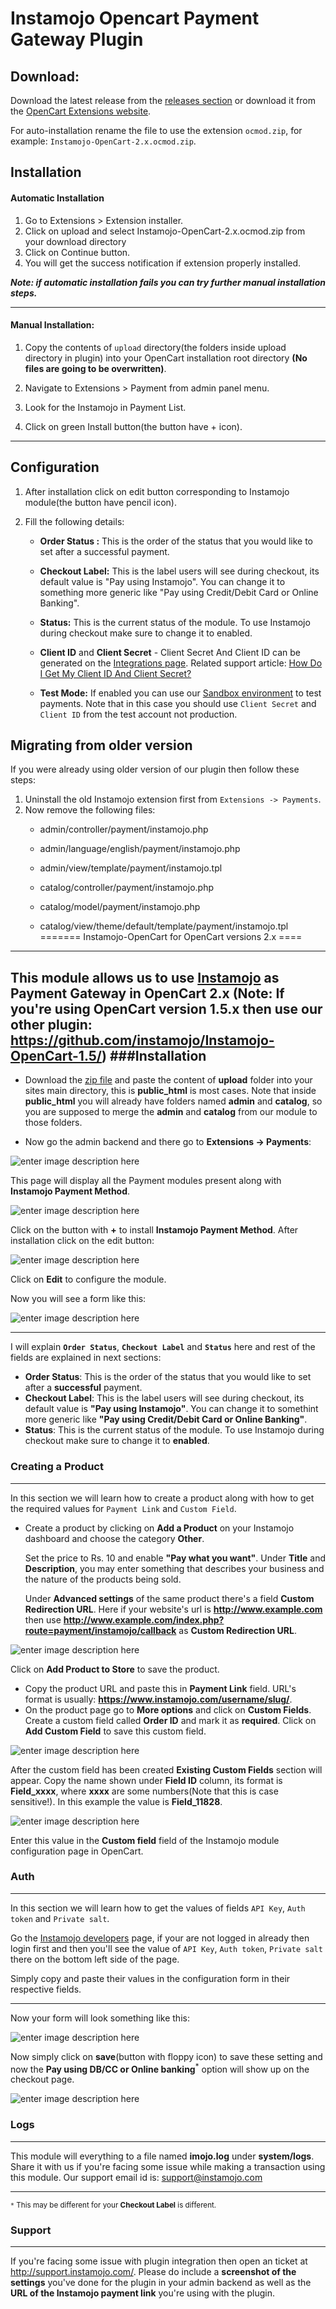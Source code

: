 # Instamojo Opencart Payment Gateway Plugin


## Download:

Download the latest release from the [releases section](https://github.com/Instamojo/Instamojo-OpenCart-2.0/releases) or download it from the [OpenCart Extensions website](http://www.opencart.com/index.php?route=extension/extension/info&extension_id=21984).

For auto-installation rename the file to use the extension `ocmod.zip`, for example: `Instamojo-OpenCart-2.x.ocmod.zip`.

## Installation

#### Automatic Installation
1. Go to Extensions > Extension installer.
2. Click on upload and select Instamojo-OpenCart-2.x.ocmod.zip from your download directory
3. Click on Continue button. 
4. You will get the success notification if extension properly installed.

***Note: if automatic installation fails you can try further manual installation steps.***

***
#### Manual Installation:

1.  Copy the contents of `upload` directory(the folders inside upload directory in plugin) into your OpenCart installation root directory **(No files are going to be overwritten)**.

2. Navigate to Extensions > Payment from admin panel menu.
3. Look for the Instamojo in Payment List.
4. Click on green Install button(the button have + icon).
***

## Configuration

1. After installation click on edit button corresponding to Instamojo module(the button have pencil icon).
2. Fill the following details:

    - **Order Status :** This is the order of the status that you would like to set after a successful payment.

    -  **Checkout Label:** This is the label users will see during checkout, its default value is "Pay using Instamojo". You can change it to something more generic like "Pay using Credit/Debit Card or Online Banking".
      
    -  **Status:** This is the current status of the module. To use Instamojo during checkout make sure to change it to enabled.
     
    - **Client ID** and **Client Secret** - Client Secret And Client ID can be generated on the [Integrations page](https://www.instamojo.com/integrations/). Related support article: [How Do I Get My Client ID And Client Secret?](https://support.instamojo.com/hc/en-us/articles/212214265-How-do-I-get-my-Client-ID-and-Client-Secret-)
    
    - **Test Mode:** If enabled you can use our [Sandbox environment](https://test.instamojo.com) to test payments. Note that in this case you should use `Client Secret` and `Client ID` from the test account not production.

## Migrating from older version

If you were already using older version of our plugin then follow these steps:

1. Uninstall the old Instamojo extension first from `Extensions -> Payments`.
2. Now remove the following files:
   - admin/controller/payment/instamojo.php
   - admin/language/english/payment/instamojo.php
   - admin/view/template/payment/instamojo.tpl

   - catalog/controller/payment/instamojo.php
   - catalog/model/payment/instamojo.php
   - catalog/view/theme/default/template/payment/instamojo.tpl
=======
Instamojo-OpenCart for OpenCart versions 2.x
====
----
This module allows us to use [Instamojo](https://www.instamojo.com) as Payment Gateway in OpenCart 2.x
(**Note:** If you're using OpenCart version 1.5.x then use our other plugin: https://github.com/instamojo/Instamojo-OpenCart-1.5/)
###Installation
---
- Download the [zip file](https://github.com/instamojo/Instamojo-OpenCart-2.0/archive/master.zip) and paste the content of **upload** folder into your sites main directory, this is **public_html** is most cases. Note that inside **public_html** you will already have folders named **admin** and **catalog**, so you are supposed to merge the **admin** and **catalog** from our module to those folders.

- Now go the admin backend and there go to **Extensions -> Payments**:

![enter image description here](http://i.imgur.com/nO4E0yo.png)

This page will display all the Payment modules present along with **Instamojo Payment Method**.

![enter image description here](http://i.imgur.com/uuS1tgA.png)

Click on the button with **+** to install **Instamojo Payment Method**. After installation click on the edit  button:

![enter image description here](http://i.imgur.com/eg5QuBU.png) 

Click on **Edit** to configure the module.

Now you will see a form like this:

![enter image description here](http://i.imgur.com/2f5x4ER.png`)

---
I will explain **`Order Status`**, **`Checkout Label`** and **`Status`** here and rest of the fields are explained in next sections:  

- **Order Status**:  This is the order of the status that you would like to set after a **successful** payment.
- **Checkout Label**: This is the label users will see during checkout, its default value is **"Pay using Instamojo"**. You can change it to somethint more generic like **"Pay using Credit/Debit Card or Online Banking"**.
- **Status**:  This is the current status of the module. To use Instamojo during checkout make sure to change it to **enabled**.

### Creating a Product
----
In this section we will learn how to create a product along with how to get the required values for `Payment Link` and `Custom Field`.

- Create a product by clicking on **Add a Product** on your Instamojo dashboard and choose the category **Other**.

  Set the price to Rs. 10 and enable **"Pay what you want"**.  Under **Title** and **Description**, you may enter something that describes your business and the nature of the products being sold.

  Under **Advanced settings** of the same product there's a field **Custom Redirection URL**. Here if your website's url is **http://www.example.com** then use **http://www.example.com/index.php?route=payment/instamojo/callback** as **Custom Redirection URL**.

![enter image description here](http://i.imgur.com/mp2xipp.png)

 Click on **Add Product to Store** to save the product.
 
- Copy the product URL and paste this in **Payment Link** field. URL's format is usually: **https://www.instamojo.com/username/slug/**.
- On the product page go to **More options** and click on **Custom Fields**. Create a custom field called **Order ID** and mark it as **required**. Click on **Add Custom Field** to save this custom field. 

 ![enter image description here](http://i.imgur.com/0phw8JM.png)

 After the custom field has been created **Existing Custom Fields** section will appear. Copy the name shown under **Field ID** column, its format is **Field_xxxx**, where **xxxx** are some numbers(Note that this is case sensitive!). In this example the value is **Field_11828**.

![enter image description here](http://i.imgur.com/5G3yiWs.png)

Enter this value in the **Custom field** field of the Instamojo module configuration page in OpenCart.

### Auth
---
In this section we will learn how to get the values of fields  `API Key`,  `Auth token` and `Private salt`.

Go the [Instamojo developers](https://www.instamojo.com/developers/) page, if your are not logged in already then login first and then you'll see the value of `API Key`,  `Auth token`,  `Private salt` there on the bottom left side of the page.

Simply copy and paste their values in the configuration form in their respective fields.

---

Now your form will look something like this:

![enter image description here](http://i.imgur.com/Dvsi61j.png)

Now simply click on **save**(button with floppy icon) to save these setting and now the **Pay using DB/CC or Online banking**<sup>*</sup> option will show up on the checkout page.

![enter image description here](http://i.imgur.com/3RKx7j5.png)

### Logs
---

This module will everything to a file named **imojo.log** under **system/logs**. Share it with us if you're facing some issue while making a transaction using this module. Our support email id is: support@instamojo.com

---
<sub>`*` This may be different for your **Checkout Label** is different.</sub>

### Support
---

If you're facing some issue with plugin integration then open an ticket at http://support.instamojo.com/. Please do include a **screenshot of the settings** you've done for the plugin in your admin backend as well as the **URL of the Instamojo payment link** you're using with the plugin.
